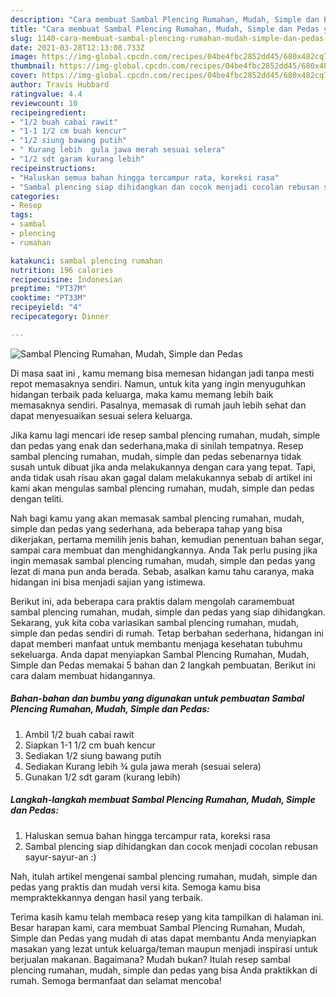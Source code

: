 ```yaml
---
description: "Cara membuat Sambal Plencing Rumahan, Mudah, Simple dan Pedas yang lezat Untuk Jualan"
title: "Cara membuat Sambal Plencing Rumahan, Mudah, Simple dan Pedas yang lezat Untuk Jualan"
slug: 1140-cara-membuat-sambal-plencing-rumahan-mudah-simple-dan-pedas-yang-lezat-untuk-jualan
date: 2021-03-28T12:13:08.733Z
image: https://img-global.cpcdn.com/recipes/04be4fbc2852dd45/680x482cq70/sambal-plencing-rumahan-mudah-simple-dan-pedas-foto-resep-utama.jpg
thumbnail: https://img-global.cpcdn.com/recipes/04be4fbc2852dd45/680x482cq70/sambal-plencing-rumahan-mudah-simple-dan-pedas-foto-resep-utama.jpg
cover: https://img-global.cpcdn.com/recipes/04be4fbc2852dd45/680x482cq70/sambal-plencing-rumahan-mudah-simple-dan-pedas-foto-resep-utama.jpg
author: Travis Hubbard
ratingvalue: 4.4
reviewcount: 10
recipeingredient:
- "1/2 buah cabai rawit"
- "1-1 1/2 cm buah kencur"
- "1/2 siung bawang putih"
- " Kurang lebih  gula jawa merah sesuai selera"
- "1/2 sdt garam kurang lebih"
recipeinstructions:
- "Haluskan semua bahan hingga tercampur rata, koreksi rasa"
- "Sambal plencing siap dihidangkan dan cocok menjadi cocolan rebusan sayur-sayur-an :)"
categories:
- Resep
tags:
- sambal
- plencing
- rumahan

katakunci: sambal plencing rumahan 
nutrition: 196 calories
recipecuisine: Indonesian
preptime: "PT37M"
cooktime: "PT33M"
recipeyield: "4"
recipecategory: Dinner

---
```



![Sambal Plencing Rumahan, Mudah, Simple dan Pedas](https://img-global.cpcdn.com/recipes/04be4fbc2852dd45/680x482cq70/sambal-plencing-rumahan-mudah-simple-dan-pedas-foto-resep-utama.jpg)

Di masa  saat ini , kamu memang bisa memesan hidangan jadi tanpa mesti repot memasaknya sendiri. Namun, untuk kita yang ingin menyuguhkan hidangan terbaik pada keluarga, maka kamu memang lebih baik memasaknya sendiri. Pasalnya, memasak di rumah jauh lebih sehat dan dapat menyesuaikan sesuai selera keluarga.

Jika kamu lagi mencari ide resep sambal plencing rumahan, mudah, simple dan pedas yang enak dan sederhana,maka di sinilah tempatnya. Resep sambal plencing rumahan, mudah, simple dan pedas  sebenarnya tidak susah untuk dibuat jika anda melakukannya dengan cara yang tepat. Tapi, anda tidak usah risau akan gagal dalam melakukannya 
sebab di artikel ini kami akan mengulas sambal plencing rumahan, mudah, simple dan pedas dengan teliti.  



Nah bagi kamu yang akan memasak sambal plencing rumahan, mudah, simple dan pedas yang sederhana, ada beberapa tahap yang bisa dikerjakan, pertama memilih jenis bahan, kemudian penentuan bahan segar, sampai cara membuat dan menghidangkannya. Anda Tak perlu pusing jika ingin memasak sambal plencing rumahan, mudah, simple dan pedas yang lezat di mana pun anda berada. Sebab, asalkan kamu  tahu caranya, maka hidangan ini bisa menjadi sajian yang istimewa.

Berikut ini, ada beberapa cara praktis  dalam mengolah caramembuat sambal plencing rumahan, mudah, simple dan pedas yang siap dihidangkan. Sekarang, yuk kita coba variasikan sambal plencing rumahan, mudah, simple dan pedas sendiri di rumah. Tetap berbahan sederhana, hidangan ini dapat memberi manfaat untuk membantu menjaga kesehatan tubuhmu sekeluarga. Anda dapat menyiapkan Sambal Plencing Rumahan, Mudah, Simple dan Pedas memakai 5 bahan dan 2 langkah pembuatan. Berikut ini cara dalam membuat hidangannya.

<!--inarticleads1-->

##### Bahan-bahan dan bumbu yang digunakan untuk pembuatan Sambal Plencing Rumahan, Mudah, Simple dan Pedas:

1. Ambil 1/2 buah cabai rawit
1. Siapkan 1-1 1/2 cm buah kencur
1. Sediakan 1/2 siung bawang putih
1. Sediakan  Kurang lebih ¾ gula jawa merah (sesuai selera)
1. Gunakan 1/2 sdt garam (kurang lebih)




<!--inarticleads2-->

##### Langkah-langkah membuat Sambal Plencing Rumahan, Mudah, Simple dan Pedas:

1. Haluskan semua bahan hingga tercampur rata, koreksi rasa
1. Sambal plencing siap dihidangkan dan cocok menjadi cocolan rebusan sayur-sayur-an :)




Nah, itulah artikel mengenai  sambal plencing rumahan, mudah, simple dan pedas  yang praktis dan mudah versi kita. Semoga kamu bisa mempraktekkannya dengan hasil yang terbaik. 

Terima kasih kamu telah membaca resep yang kita tampilkan di halaman ini. Besar harapan kami, cara membuat  Sambal Plencing Rumahan, Mudah, Simple dan Pedas yang mudah di atas dapat membantu Anda menyiapkan masakan yang lezat untuk keluarga/teman maupun menjadi inspirasi untuk berjualan makanan. Bagaimana? Mudah bukan? Itulah resep sambal plencing rumahan, mudah, simple dan pedas yang bisa Anda praktikkan di rumah. Semoga bermanfaat dan selamat mencoba!

